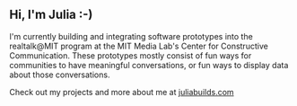 ## Hi, I'm Julia :-)

I'm currently building and integrating software prototypes into the realtalk@MIT program at the MIT Media Lab's Center for Constructive Communication. These prototypes mostly consist of fun ways for communities to have meaningful conversations, or fun ways to display data about those conversations.

Check out my projects and more about me at [juliabuilds.com](https://juliabuilds.com/)
